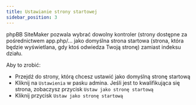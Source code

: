 ```yaml
---
title: Ustawianie strony startowej
sidebar_position: 3
---
```


phpBB SiteMaker pozwala wybrać dowolny kontroler (strony dostępne za pośrednictwem app.php/... jako domyślna strona startowa (strona, która będzie wyświetlana, gdy ktoś odwiedza Twoją stronę) zamiast indeksu działu.

Aby to zrobić:
* Przejdź do strony, którą chcesz ustawić jako domyślną stronę startową
* Kliknij na `Ustawienia` w pasku admina. Jeśli jest to kwalifikująca się strona, zobaczysz przycisk `Ustaw jako stronę startową`
* Kliknij przycisk `Ustaw jako stronę startową`